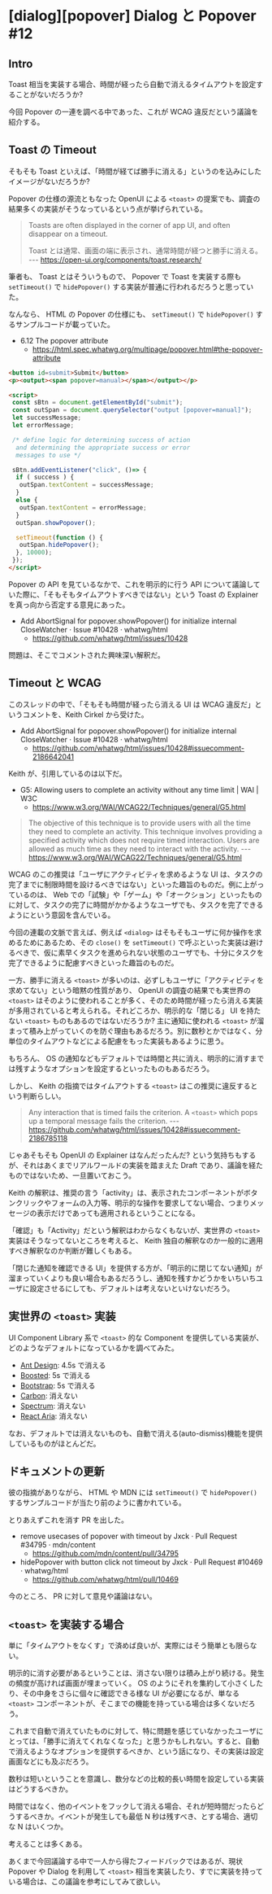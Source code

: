 # [dialog][popover] Dialog と Popover #12

## Intro

Toast 相当を実装する場合、時間が経ったら自動で消えるタイムアウトを設定することがないだろうか?

今回 Popover の一連を調べる中であった、これが WCAG 違反だという議論を紹介する。


## Toast の Timeout

そもそも Toast といえば、「時間が経てば勝手に消える」というのを込みにしたイメージがないだろうか?

Popover の仕様の源流ともなった OpenUI による `<toast>` の提案でも、調査の結果多くの実装がそうなっているという点が挙げられている。

> Toasts are often displayed in the corner of app UI, and often disappear on a timeout.
>
> Toast とは通常、画面の端に表示され、通常時間が経つと勝手に消える。
> --- https://open-ui.org/components/toast.research/

筆者も、 Toast とはそういうもので、 Popover で Toast を実装する際も `setTimeout()` で `hidePopover()` する実装が普通に行われるだろうと思っていた。

なんなら、 HTML の Popover の仕様にも、 `setTimeout()` で `hidePopover()` するサンプルコードが載っていた。

- 6.12 The popover attribute
  - https://html.spec.whatwg.org/multipage/popover.html#the-popover-attribute

```html
<button id=submit>Submit</button>
<p><output><span popover=manual></span></output></p>

<script>
 const sBtn = document.getElementById("submit");
 const outSpan = document.querySelector("output [popover=manual]");
 let successMessage;
 let errorMessage;

 /* define logic for determining success of action
  and determining the appropriate success or error
  messages to use */

 sBtn.addEventListener("click", ()=> {
  if ( success ) {
   outSpan.textContent = successMessage;
  }
  else {
   outSpan.textContent = errorMessage;
  }
  outSpan.showPopover();

  setTimeout(function () {
   outSpan.hidePopover();
  }, 10000);
 });
</script>
```

Popover の API を見ているなかで、これを明示的に行う API について議論していた際に、「そもそもタイムアウトすべきではない」という Toast の Explainer を真っ向から否定する意見にあった。

- Add AbortSignal for popover.showPopover() for initialize internal CloseWatcher · Issue #10428 · whatwg/html
  - https://github.com/whatwg/html/issues/10428

問題は、そこでコメントされた興味深い解釈だ。


## Timeout と WCAG

このスレッドの中で、「そもそも時間が経ったら消える UI は WCAG 違反だ」というコメントを、Keith Cirkel から受けた。

- Add AbortSignal for popover.showPopover() for initialize internal CloseWatcher · Issue #10428 · whatwg/html
  - https://github.com/whatwg/html/issues/10428#issuecomment-2186642041

Keith が、引用しているのは以下だ。

- G5: Allowing users to complete an activity without any time limit | WAI | W3C
  - https://www.w3.org/WAI/WCAG22/Techniques/general/G5.html

> The objective of this technique is to provide users with all the time they need to complete an activity.
> This technique involves providing a specified activity which does not require timed interaction.
> Users are allowed as much time as they need to interact with the activity.
> --- https://www.w3.org/WAI/WCAG22/Techniques/general/G5.html

WCAG のこの推奨は「ユーザにアクティビティを求めるような UI は、タスクの完了までに制限時間を設けるべきではない」といった趣旨のものだ。例に上がっているのは、 Web での「試験」や「ゲーム」や「オークション」といったものに対して、タスクの完了に時間がかかるようなユーザでも、タスクを完了できるようにという意図を含んでいる。

今回の連載の文脈で言えば、例えば `<dialog>` はそもそもユーザに何か操作を求めるためにあるため、その `close()` を `setTimeout()` で呼ぶといった実装は避けるべきで、仮に素早くタスクを進められない状態のユーザでも、十分にタスクを完了できるように配慮すべきといった趣旨のものだ。

一方、勝手に消える `<toast>` が多いのは、必ずしもユーザに「アクティビティを求めてない」という暗黙の性質があり、 OpenUI の調査の結果でも実世界の `<toast>` はそのように使われることが多く、そのため時間が経ったら消える実装が多用されていると考えられる。それどころか、明示的な「閉じる」 UI を持たない `<toast>` ものもあるのではないだろうか? 主に通知に使われる `<toast>` が溜まって積み上がっていくのを防ぐ理由もあるだろう。別に数秒とかではなく、分単位のタイムアウトなどによる配慮をもった実装もあるように思う。

もちろん、 OS の通知などもデフォルトでは時間と共に消え、明示的に消すまでは残すようなオプションを設定するといったものもあるだろう。

しかし、 Keith の指摘ではタイムアウトする `<toast>` はこの推奨に違反するという判断らしい。

> Any interaction that is timed fails the criterion. A `<toast>` which pops up a temporal message fails the criterion.
> --- https://github.com/whatwg/html/issues/10428#issuecomment-2186785118

じゃあそもそも OpenUI の Explainer はなんだったんだ? という気持ちもするが、それはあくまでリアルワールドの実装を踏まえた Draft であり、議論を経たものではないため、一旦置いておこう。

Keith の解釈は、推奨の言う「activity」は、表示されたコンポーネントがボタンクリックやフォームの入力等、明示的な操作を要求してない場合、つまりメッセージの表示だけであっても適用されるということになる。

「確認」も「Activity」だという解釈はわからなくもないが、実世界の `<toast>` 実装はそうなってないところを考えると、 Keith 独自の解釈なのか一般的に適用すべき解釈なのか判断が難しくもある。

「閉じた通知を確認できる UI」を提供する方が、「明示的に閉じてない通知」が溜まっていくよりも良い場合もあるだろうし、通知を残すかどうかをいちいちユーザに設定させるにしても、デフォルトは考えないといけないだろう。


## 実世界の `<toast>` 実装

UI Component Library 系で `<toast>` 的な Component を提供している実装が、どのようなデフォルトになっているかを調べてみた。

- [Ant Design](https://ant.design/components/notification): 4.5s で消える
- [Boosted](https://boosted.orange.com/docs/5.3/components/toasts/#methods): 5s で消える
- [Bootstrap](https://getbootstrap.com/docs/5.3/components/toasts/#options): 5s で消える
- [Carbon](https://carbondesignsystem.com/components/notification/usage/): 消えない
- [Spectrum](https://spectrum.adobe.com/page/toast/): 消えない
- [React Aria](https://react-spectrum.adobe.com/react-aria/useToast.html): 消えない

なお、デフォルトでは消えないものも、自動で消える(auto-dismiss)機能を提供しているものがほとんどだ。


## ドキュメントの更新

彼の指摘がありながら、 HTML や MDN には `setTimeout()` で `hidePopover()` するサンプルコードが当たり前のように書かれている。

とりあえずこれを消す PR を出した。

- remove usecases of popover with timeout by Jxck · Pull Request #34795 · mdn/content
  - https://github.com/mdn/content/pull/34795
- hidePopover with button click not timeout by Jxck · Pull Request #10469 · whatwg/html
  - https://github.com/whatwg/html/pull/10469

今のところ、 PR に対して意見や議論はない。


## `<toast>` を実装する場合

単に「タイムアウトをなくす」で済めば良いが、実際にはそう簡単とも限らない。

明示的に消す必要があるということは、消さない限りは積み上がり続ける。発生の頻度が高ければ画面が埋まっていく。 OS のようにそれを集約して小さくしたり、その中身をさらに個々に確認できる様な UI が必要になるが、単なる `<toast>` コンポーネントが、そこまでの機能を持っている場合は多くないだろう。

これまで自動で消えていたものに対して、特に問題を感じていなかったユーザにとっては、「勝手に消えてくれなくなった」と思うかもしれない。すると、自動で消えるようなオプションを提供するべきか、という話になり、その実装は設定画面などにも及ぶだろう。

数秒は短いということを意識し、数分などの比較的長い時間を設定している実装はどうするべきか。

時間ではなく、他のイベントをフックして消える場合、それが短時間だったらどうするべきか。イベントが発生しても最低 N 秒は残すべき、とする場合、適切な N はいくつか。

考えることは多くある。

あくまで今回議論する中で一人から得たフィードバックではあるが、現状 Popover や Dialog を利用して `<toast>` 相当を実装したり、すでに実装を持っている場合は、この議論を参考にしてみて欲しい。